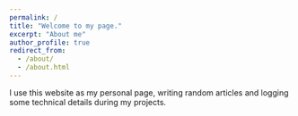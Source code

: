 ```yaml
---
permalink: /
title: "Welcome to my page."
excerpt: "About me"
author_profile: true
redirect_from: 
  - /about/
  - /about.html
---
```


I use this website as my personal page, writing random articles and logging some technical details during my projects.
